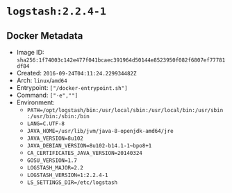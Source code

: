 # `logstash:2.2.4-1`

## Docker Metadata

- Image ID: `sha256:1f74003c142e477f041bcaec391964d50144e8523950f082f6807ef77781df84`
- Created: `2016-09-24T04:11:24.229934482Z`
- Arch: `linux`/`amd64`
- Entrypoint: `["/docker-entrypoint.sh"]`
- Command: `["-e",""]`
- Environment:
  - `PATH=/opt/logstash/bin:/usr/local/sbin:/usr/local/bin:/usr/sbin:/usr/bin:/sbin:/bin`
  - `LANG=C.UTF-8`
  - `JAVA_HOME=/usr/lib/jvm/java-8-openjdk-amd64/jre`
  - `JAVA_VERSION=8u102`
  - `JAVA_DEBIAN_VERSION=8u102-b14.1-1~bpo8+1`
  - `CA_CERTIFICATES_JAVA_VERSION=20140324`
  - `GOSU_VERSION=1.7`
  - `LOGSTASH_MAJOR=2.2`
  - `LOGSTASH_VERSION=1:2.2.4-1`
  - `LS_SETTINGS_DIR=/etc/logstash`
